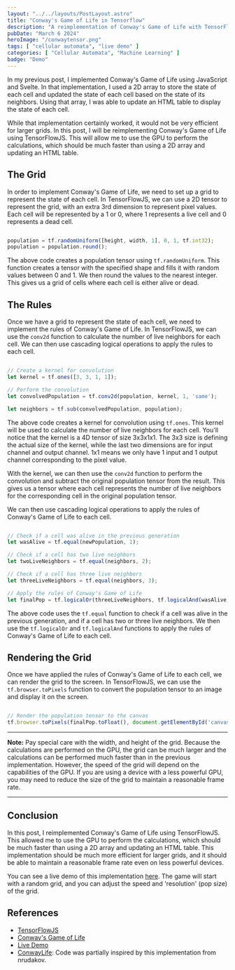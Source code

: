 ```yaml
---
layout: "../../layouts/PostLayout.astro"
title: "Conway's Game of Life in Tensorflow"
description: "A reimplementation of Conway's Game of Life with TensorFlowJS."
pubDate: "March 6 2024"
heroImage: "/conwaytensor.png"
tags: [ "cellular automata", "live demo" ]
categories: [ "Cellular Automata", "Machine Learning" ]
badge: "Demo"
---
```


In my previous post, I implemented Conway's Game of Life using JavaScript and Svelte. In that implementation, I used a 2D array to store the state of each cell and updated the state of each cell based on the state of its neighbors. Using that array, I was able to update an HTML table to display the state of each cell.

While that implementation certainly worked, it would not be very efficient for larger grids. In this post, I will be reimplementing Conway's Game of Life using TensorFlowJS. This will allow me to use the GPU to perform the calculations, which should be much faster than using a 2D array and updating an HTML table.

## The Grid

In order to implement Conway's Game of Life, we need to set up a grid to represent the state of each cell. In TensorFlowJS, we can use a 2D tensor to represent the grid, with an extra 3rd dimension to represent pixel values. Each cell will be represented by a 1 or 0, where 1 represents a live cell and 0 represents a dead cell.

```javascript

population = tf.randomUniform([height, width, 1], 0, 1, tf.int32);
population = population.round();

```

The above code creates a population tensor using `tf.randomUniform`. This function creates a tensor with the specified shape and fills it with random values between 0 and 1. We then round the values to the nearest integer. This gives us a grid of cells where each cell is either alive or dead.

## The Rules

Once we have a grid to represent the state of each cell, we need to implement the rules of Conway's Game of Life. In TensorFlowJS, we can use the `conv2d` function to calculate the number of live neighbors for each cell. We can then use cascading logical operations to apply the rules to each cell.

```javascript

// Create a kernel for convolution
let kernel = tf.ones([3, 3, 1, 1]);

// Perform the convolution
let convolvedPopulation = tf.conv2d(population, kernel, 1, 'same');

let neighbors = tf.sub(convolvedPopulation, population);

```

The above code creates a kernel for convolution using `tf.ones`. This kernel will be used to calculate the number of live neighbors for each cell. You'll notice that the kernel is a 4D tensor of size 3x3x1x1. The 3x3 size is defining the actual size of the kernel, while the last two dimensions are for input channel and output channel. 1x1 means we only have 1 input and 1 output channel corresponding to the pixel value.

With the kernel, we can then use the `conv2d` function to perform the convolution and subtract the original population tensor from the result. This gives us a tensor where each cell represents the number of live neighbors for the corresponding cell in the original population tensor.

We can then use cascading logical operations to apply the rules of Conway's Game of Life to each cell.

```javascript

// Check if a cell was alive in the previous generation
let wasAlive = tf.equal(newPopulation, 1);

// Check if a cell has two live neighbors
let twoLiveNeighbors = tf.equal(neighbors, 2);

// Check if a cell has three live neighbors
let threeLiveNeighbors = tf.equal(neighbors, 3);

// Apply the rules of Conway's Game of Life
let finalPop = tf.logicalOr(threeLiveNeighbors, tf.logicalAnd(wasAlive, twoLiveNeighbors));

```

The above code uses the `tf.equal` function to check if a cell was alive in the previous generation, and if a cell has two or three live neighbors. We then use the `tf.logicalOr` and `tf.logicalAnd` functions to apply the rules of Conway's Game of Life to each cell.

## Rendering the Grid

Once we have applied the rules of Conway's Game of Life to each cell, we can render the grid to the screen. In TensorFlowJS, we can use the `tf.browser.toPixels` function to convert the population tensor to an image and display it on the screen.

```javascript

// Render the population tensor to the canvas
tf.browser.toPixels(finalPop.toFloat(), document.getElementById('canvas'));

```

---

__**Note:**__ Pay special care with the width, and height of the grid. Because the calculations are performed on the GPU, the grid can be much larger and the calculations can be performed much faster than in the previous implementation. However, the speed of the grid will depend on the capabilities of the GPU. If you are using a device with a less powerful GPU, you may need to reduce the size of the grid to maintain a reasonable frame rate.

---

## Conclusion

In this post, I reimplemented Conway's Game of Life using TensorFlowJS. This allowed me to use the GPU to perform the calculations, which should be much faster than using a 2D array and updating an HTML table. This implementation should be much more efficient for larger grids, and it should be able to maintain a reasonable frame rate even on less powerful devices.

You can see a live demo of this implementation <a href='joshgracie.com/demos/conwaytensordemo'>here</a>. The game will start with a random grid, and you can adjust the speed and 'resolution' (pop size) of the grid.

## References

- [TensorFlowJS](https://www.tensorflow.org/js)
- [Conway's Game of Life](https://en.wikipedia.org/wiki/Conway%27s_Game_of_Life)
- [Live Demo](https://joshgracie.com/demos/conwaytensordemo)
- [ConwayLife](https://github.com/nrudakov/ConwayLife/blob/master/ConwayLife.py): Code was partially inspired by this implementation from nrudakov.